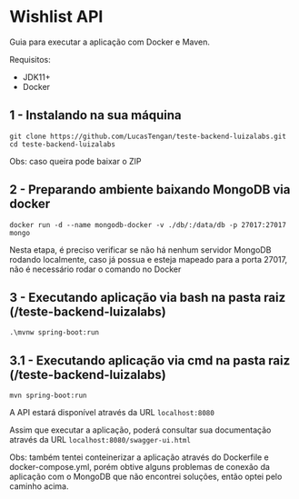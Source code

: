 # Wishlist API
Guia para executar a aplicação com Docker e Maven.

Requisitos:

- JDK11+
- Docker

## 1 - Instalando na sua máquina
```
git clone https://github.com/LucasTengan/teste-backend-luizalabs.git
cd teste-backend-luizalabs
```
Obs: caso queira pode baixar o ZIP


## 2 - Preparando ambiente baixando MongoDB via docker
```
docker run -d --name mongodb-docker -v ./db/:/data/db -p 27017:27017 mongo
```
Nesta etapa, é preciso verificar se não há nenhum servidor MongoDB rodando localmente, caso já possua e esteja mapeado para a porta 27017, não é necessário rodar o comando no Docker
## 3 - Executando aplicação via bash na pasta raiz (/teste-backend-luizalabs)
```
.\mvnw spring-boot:run
```
## 3.1 - Executando aplicação via cmd na pasta raiz (/teste-backend-luizalabs)
```
mvn spring-boot:run
```

A API estará disponível através da URL `localhost:8080`

Assim que executar a aplicação, poderá consultar sua documentação através da URL `localhost:8080/swagger-ui.html`


Obs: também tentei conteinerizar a aplicação através do Dockerfile e docker-compose.yml, porém obtive alguns problemas de conexão da aplicação com o MongoDB que não encontrei soluções, então optei pelo caminho acima.
